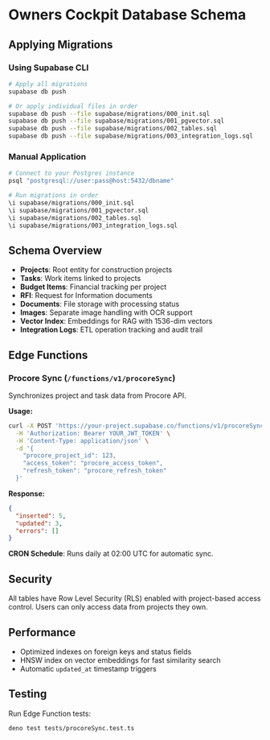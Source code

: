 
# Owners Cockpit Database Schema

## Applying Migrations

### Using Supabase CLI
```bash
# Apply all migrations
supabase db push

# Or apply individual files in order
supabase db push --file supabase/migrations/000_init.sql
supabase db push --file supabase/migrations/001_pgvector.sql  
supabase db push --file supabase/migrations/002_tables.sql
supabase db push --file supabase/migrations/003_integration_logs.sql
```

### Manual Application
```bash
# Connect to your Postgres instance
psql "postgresql://user:pass@host:5432/dbname"

# Run migrations in order
\i supabase/migrations/000_init.sql
\i supabase/migrations/001_pgvector.sql
\i supabase/migrations/002_tables.sql
\i supabase/migrations/003_integration_logs.sql
```

## Schema Overview

- **Projects**: Root entity for construction projects
- **Tasks**: Work items linked to projects  
- **Budget Items**: Financial tracking per project
- **RFI**: Request for Information documents
- **Documents**: File storage with processing status
- **Images**: Separate image handling with OCR support
- **Vector Index**: Embeddings for RAG with 1536-dim vectors
- **Integration Logs**: ETL operation tracking and audit trail

## Edge Functions

### Procore Sync (`/functions/v1/procoreSync`)
Synchronizes project and task data from Procore API.

**Usage:**
```bash
curl -X POST 'https://your-project.supabase.co/functions/v1/procoreSync' \
  -H 'Authorization: Bearer YOUR_JWT_TOKEN' \
  -H 'Content-Type: application/json' \
  -d '{
    "procore_project_id": 123,
    "access_token": "procore_access_token",
    "refresh_token": "procore_refresh_token"
  }'
```

**Response:**
```json
{
  "inserted": 5,
  "updated": 3,
  "errors": []
}
```

**CRON Schedule**: Runs daily at 02:00 UTC for automatic sync.

## Security

All tables have Row Level Security (RLS) enabled with project-based access control. Users can only access data from projects they own.

## Performance

- Optimized indexes on foreign keys and status fields
- HNSW index on vector embeddings for fast similarity search
- Automatic `updated_at` timestamp triggers

## Testing

Run Edge Function tests:
```bash
deno test tests/procoreSync.test.ts
```
